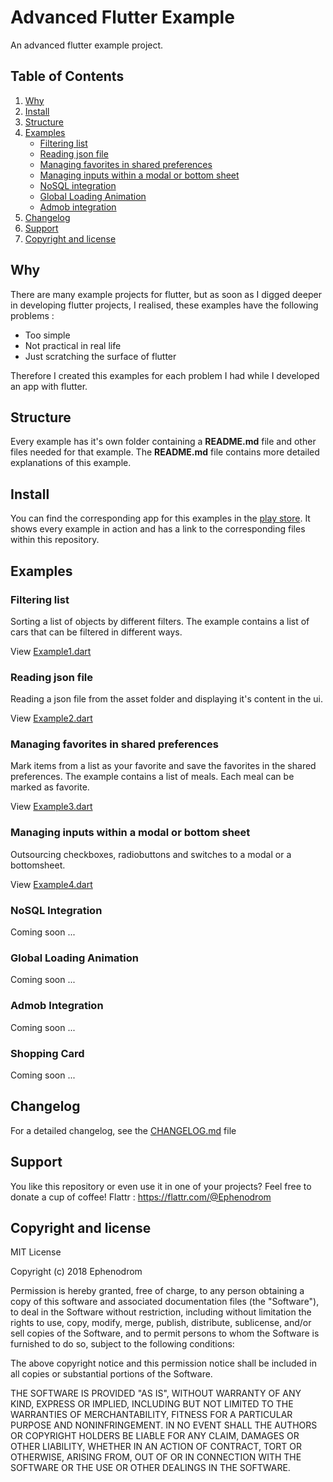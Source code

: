 # Advanced Flutter Example
An advanced flutter example project.

## Table of Contents
1. [Why](#why)
2. [Install](#install)  
3. [Structure](#structure)
4. [Examples](#examples)
   * [Filtering list](#filtering-list)
   * [Reading json file](#reading-json-file)
   * [Managing favorites in shared preferences](#managing-favorites-in-shared-preferences)
   * [Managing inputs within a modal or bottom sheet](#managing-inputs-within-a-modal-or-bottom-sheet)
   * [NoSQL integration](#Nosql-integration)
   * [Global Loading Animation](#global-loading-animation)
   * [Admob integration](#admob-integration)
5. [Changelog](#changelog)
6. [Support](#support)
7. [Copyright and license](#copyright-and-license)

## Why 
There are many example projects for flutter, but as soon as I digged deeper in developing flutter projects,
I realised, these examples have the following problems :
* Too simple
* Not practical in real life
* Just scratching the surface of flutter

Therefore I created this examples for each problem I had while I developed an app with flutter.

## Structure
Every example has it's own folder containing a **README.md** file and other files needed for that example. 
The **README.md** file contains more detailed explanations of this example.

## Install
You can find the corresponding app for this examples in the [play store](https://play.google.com/store/apps/details?id=com.feuerberg_software.advancedflutterexample).
It shows every example in action and has a link to the corresponding files within this repository.

## Examples

### Filtering list
Sorting a list of objects by different filters. The example contains a list of cars that can be filtered in different ways.

View [Example1.dart](lib/examples/filterList/Example1.dart)

### Reading json file 
Reading a json file from the asset folder and displaying it's content in the ui.

View [Example2.dart](lib/examples/readingJsonFile/Example2.dart)

### Managing favorites in shared preferences
Mark items from a list as your favorite and save the favorites in the shared preferences. The example contains a list of meals.
Each meal can be marked as favorite.

View [Example3.dart](lib/examples/managingFavoritesInSharedPreferences/Example3.dart)

### Managing inputs within a modal or bottom sheet
Outsourcing checkboxes, radiobuttons and switches to a modal or a bottomsheet.

View [Example4.dart](lib/examples/managingInputsWithinModalBottomsheet/Example4.dart)

### NoSQL Integration
Coming soon ...

### Global Loading Animation
Coming soon ...

### Admob Integration
Coming soon ...

### Shopping Card
Coming soon ...

## Changelog
For a detailed changelog, see the [CHANGELOG.md](CHANGELOG.md) file

## Support
You like this repository or even use it in one of your projects? Feel free to donate a cup of 
coffee! 
Flattr : https://flattr.com/@Ephenodrom

## Copyright and license
MIT License

Copyright (c) 2018 Ephenodrom

Permission is hereby granted, free of charge, to any person obtaining a copy
of this software and associated documentation files (the "Software"), to deal
in the Software without restriction, including without limitation the rights
to use, copy, modify, merge, publish, distribute, sublicense, and/or sell
copies of the Software, and to permit persons to whom the Software is
furnished to do so, subject to the following conditions:

The above copyright notice and this permission notice shall be included in all
copies or substantial portions of the Software.

THE SOFTWARE IS PROVIDED "AS IS", WITHOUT WARRANTY OF ANY KIND, EXPRESS OR
IMPLIED, INCLUDING BUT NOT LIMITED TO THE WARRANTIES OF MERCHANTABILITY,
FITNESS FOR A PARTICULAR PURPOSE AND NONINFRINGEMENT. IN NO EVENT SHALL THE
AUTHORS OR COPYRIGHT HOLDERS BE LIABLE FOR ANY CLAIM, DAMAGES OR OTHER
LIABILITY, WHETHER IN AN ACTION OF CONTRACT, TORT OR OTHERWISE, ARISING FROM,
OUT OF OR IN CONNECTION WITH THE SOFTWARE OR THE USE OR OTHER DEALINGS IN THE
SOFTWARE.
